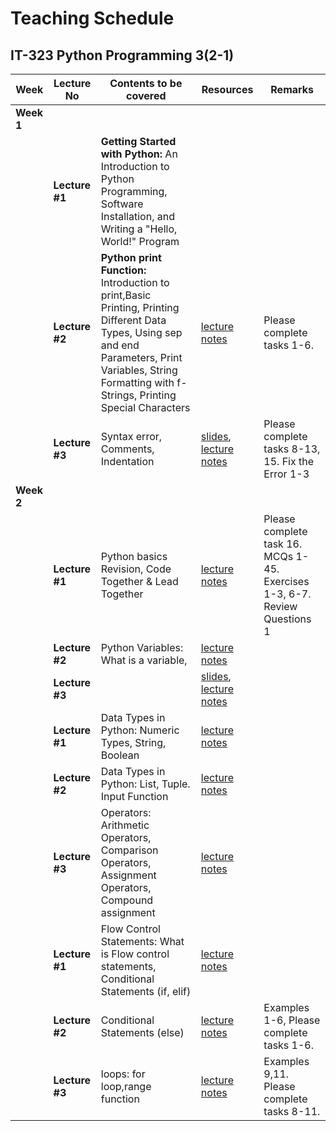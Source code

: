 # Teaching Schedule
## IT-323 Python Programming 3(2-1)


| Week     | Lecture No      | Contents to be covered  | Resources             | Remarks     |
|----------|-------------|-------------------------|-----------------------|-------------|
| **Week 1**|||||
|          | **Lecture #1**  | **Getting Started with Python:** An Introduction to Python Programming, Software Installation, and Writing a "Hello, World!" Program  | | |
|          | **Lecture #2**  | **Python print Function:** Introduction to print,Basic Printing, Printing Different Data Types,  Using sep and end Parameters, Print Variables, String Formatting with f-Strings, Printing Special Characters    |[lecture notes](https://yasirbhutta.github.io/python/docs/basics.html) | Please complete tasks 1-6.|
|          | **Lecture #3**  | Syntax error, Comments, Indentation  |[slides](https://docs.google.com/presentation/d/1-tXL4xp3ZrnSIqtmT0eZFh72yVilQoVz/), [lecture notes](https://yasirbhutta.github.io/python/docs/basics.html) | Please complete tasks 8-13, 15. Fix the Error 1-3  |
| **Week 2**|||||
|          | **Lecture #1**  | Python basics Revision, Code Together & Lead Together  |[lecture notes](https://yasirbhutta.github.io/python/docs/basics.html) | Please complete task 16. MCQs 1-45. Exercises 1-3, 6-7. Review Questions 1 |
|          | **Lecture #2**  | Python Variables: What is a variable, |[lecture notes](https://yasirbhutta.github.io/python/docs/variables.html) | |
|          | **Lecture #3**  |  |[slides](#), [lecture notes]() |  |
|          | **Lecture #1**  | Data Types in Python: Numeric Types, String, Boolean |[lecture notes](https://yasirbhutta.github.io/python/docs/data-types.html) | |
|          | **Lecture #2**  | Data Types in Python: List, Tuple. Input Function |[lecture notes](https://yasirbhutta.github.io/python/docs/data-types.html) | |
|          | **Lecture #3**  | Operators: Arithmetic Operators, Comparison Operators, Assignment Operators, Compound assignment    |[lecture notes](https://yasirbhutta.github.io/python/docs/operators.html) | |
|          | **Lecture #1**  | Flow Control Statements: What is Flow control statements, Conditional Statements (if, elif) |[lecture notes](https://yasirbhutta.github.io/python/docs/control-flow.html) | |
|          | **Lecture #2**  | Conditional Statements (else) |[lecture notes](https://yasirbhutta.github.io/python/docs/control-flow.html) | Examples 1-6, Please complete tasks 1-6. |
|          | **Lecture #3**  | loops: for loop,range function |[lecture notes](https://yasirbhutta.github.io/python/docs/control-flow.html) | Examples 9,11. Please complete tasks 8-11. |


